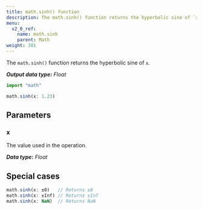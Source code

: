 ```yaml
---
title: math.sinh() function
description: The math.sinh() function returns the hyperbolic sine of `x`.
menu:
  v2_0_ref:
    name: math.sinh
    parent: Math
weight: 301
---
```


The `math.sinh()` function returns the hyperbolic sine of `x`.

_**Output data type:** Float_

```js
import "math"

math.sinh(x: 1.23)
```

## Parameters

### x
The value used in the operation.

_**Data type:** Float_

## Special cases
```js
math.sinh(x: ±0)   // Returns ±0
math.sinh(x: ±Inf) // Returns ±Inf
math.sinh(x: NaN)  // Returns NaN
```
